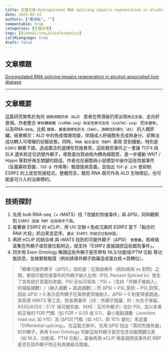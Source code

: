 ```yaml
---
title: 生醫文摘-Dysregulated RNA splicing impairs regeneration in alcohol-associated liver disease
date: 2025-09-14
authors: ["戴揚紘", ""]
commentable: true
categories: [生醫文章]
tags: [Biomedicine,bioinformatics]
isCJKLanguage: true
draft: false
---
```

<!--more-->
## 文章標題
[Dysregulated RNA splicing impairs regeneration in alcohol-associated liver disease](https://www.nature.com/articles/s41467-025-63251-2#Sec10)

---
## 文章概要
這篇研究聚焦於為何 `酒精相關肝病（ALD）` 患者在停酒後仍常出現`再生失靈`、走向肝衰竭。作者整合 `單核轉錄體（snRNA-seq）與染色質可及性（snATAC-seq）` 的`多體學`，以及RNA-seq，比較 `健康`、`嚴重酒精性肝炎（SAH）`、`酒精性肝硬化（AC）` 的人類肝臟。結果顯示：ALD 中的免疫環境改變，伴隨成人肝細胞失去成熟身分、卻無法成功轉入可增殖的前驅狀態。同時，`RNA 結合蛋白（RBP）`表現 受到擾動，特別是 `ESRP2` 顯著下調，造成廣泛的選擇性剪接異常。這些錯剪事件之一會讓 TCF4 與 SLK 遺失核定位訊號外顯子，導致蛋白質由核內轉為細胞質，進一步擾動 WNT / Hippo 等對肝再生關鍵的路徑。作者也在細胞與小鼠模型中操作這些剪接事件（反義寡核苷酸、`TGF-β `作用等）驗證致病意義，並指出 `TGF-β 上升` 會抑制 ESRP2 的上皮型剪接程式。整體而言，錯剪 RNA 既可作為 ALD 生物標記，也可能是可介入的治療標的。

---
## 技術探討
1. 先用 bulk RNA-seq（+ rMATS）找「改變的剪接事件」與 ΔPSI，同時觀察到 `ESRP2 這個 RBP 在疾病中下調`。
2. 接著做 ESRP2 的 eCLIP，用 UV 交聯＋免疫沉澱把 ESRP2 當下「黏住的 RNA 片段」抓出來並定序，`畫出 ESRP2 的結合位點地圖`。
3. 再把 eCLIP 的結合峰 與 rMATS 找到的可變外顯子（ΔPSI） `做重疊`，若峰值富集在外顯子或剪接位點附近，就支持「ESRP2 直接調控這些錯剪事件」。
4. 同步用 Exon Ontology 解讀這些外顯子是否帶有 NLS/功能域/PTM 位點 等功能訊息，並做實驗驗證（例如誘導外顯子跳躍造成蛋白核→質轉位）。

> 「顯著可變外顯子（ΔPSI）」指的是：在兩組條件（例如疾病 vs 對照）之間，某個可變剪接事件的外顯子納入比例（PSI, Percent Spliced In）發生了具有統計意義的改變。PSI 近似可寫為：PSI =（支持「外顯子被納入」的接點讀數）/（納入讀數 + 跳過讀數）；而 ΔPSI = PSI_案例 − PSI_對照，因此 ΔPSI > 0 表示該外顯子在案例更常被納入，ΔPSI < 0 則更常被跳過。常見用 rMATS 等工具，對各類事件（SE：外顯子跳躍、RI：內含子保留、A5SS/A3SS：5'/3' 端可變剪接、MXE：互斥外顯子）估計 PSI，並以多重校正後的 FDR 門檻（如 FDR < 0.05 或 0.1）、最小接點讀數（Junction read out, 如 ≥10）及 |ΔPSI| 門檻（如 ≥0.1，即 10% 變化）來定義「Differential splicing」。在這篇文脈中，先用 ΔPSI 找出「真的剪接有變」的外顯子，再用 Exon Ontology 判斷這些外顯子是否包含功能關鍵元素（如 NLS、功能域、PTM 位點），最後再用 eCLIP 檢查調控該事件的 RBP 是否在該外顯子附近有直接結合證據。